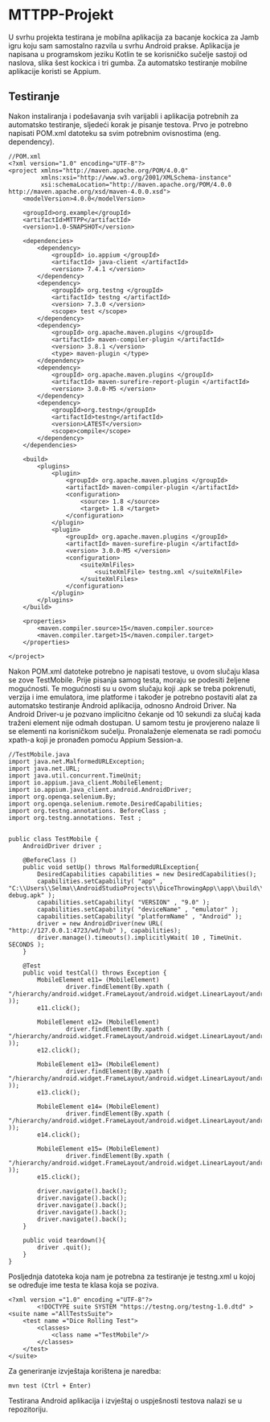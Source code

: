 # MTTPP-Projekt
U svrhu projekta testirana je mobilna aplikacija za bacanje kockica za Jamb igru koju sam samostalno razvila u svrhu Android prakse. Aplikacija je napisana u programskom jeziku Kotlin te se korisničko sučelje sastoji od naslova, slika šest kockica i tri gumba. Za automatsko testiranje mobilne aplikacije koristi se Appium. 

## Testiranje
Nakon instaliranja i podešavanja svih varijabli i aplikacija potrebnih za automatsko testiranje, sljedeći korak je pisanje testova. Prvo je potrebno napisati POM.xml datoteku sa svim potrebnim ovisnostima (eng. dependency).

```
//POM.xml
<?xml version="1.0" encoding="UTF-8"?>
<project xmlns="http://maven.apache.org/POM/4.0.0"
         xmlns:xsi="http://www.w3.org/2001/XMLSchema-instance"
         xsi:schemaLocation="http://maven.apache.org/POM/4.0.0 http://maven.apache.org/xsd/maven-4.0.0.xsd">
    <modelVersion>4.0.0</modelVersion>

    <groupId>org.example</groupId>
    <artifactId>MTTPP</artifactId>
    <version>1.0-SNAPSHOT</version>

    <dependencies>
        <dependency>
            <groupId> io.appium </groupId>
            <artifactId> java-client </artifactId>
            <version> 7.4.1 </version>
        </dependency>
        <dependency>
            <groupId> org.testng </groupId>
            <artifactId> testng </artifactId>
            <version> 7.3.0 </version>
            <scope> test </scope>
        </dependency>
        <dependency>
            <groupId> org.apache.maven.plugins </groupId>
            <artifactId> maven-compiler-plugin </artifactId>
            <version> 3.8.1 </version>
            <type> maven-plugin </type>
        </dependency>
        <dependency>
            <groupId> org.apache.maven.plugins </groupId>
            <artifactId> maven-surefire-report-plugin </artifactId>
            <version> 3.0.0-M5 </version>
        </dependency>
        <dependency>
            <groupId>org.testng</groupId>
            <artifactId>testng</artifactId>
            <version>LATEST</version>
            <scope>compile</scope>
        </dependency>
    </dependencies>

    <build>
        <plugins>
            <plugin>
                <groupId> org.apache.maven.plugins </groupId>
                <artifactId> maven-compiler-plugin </artifactId>
                <configuration>
                    <source> 1.8 </source>
                    <target> 1.8 </target>
                </configuration>
            </plugin>
            <plugin>
                <groupId> org.apache.maven.plugins </groupId>
                <artifactId> maven-surefire-plugin </artifactId>
                <version> 3.0.0-M5 </version>
                <configuration>
                    <suiteXmlFiles>
                        <suiteXmlFile> testng.xml </suiteXmlFile>
                    </suiteXmlFiles>
                </configuration>
            </plugin>
        </plugins>
    </build>

    <properties>
        <maven.compiler.source>15</maven.compiler.source>
        <maven.compiler.target>15</maven.compiler.target>
    </properties>

</project>
```

Nakon POM.xml datoteke potrebno je napisati testove, u ovom slučaju klasa se zove TestMobile. Prije pisanja samog testa, moraju se podesiti željene mogućnosti. Te mogućnosti su u ovom slučaju koji .apk se treba pokrenuti, verzija i ime emulatora, ime platforme i također je potrebno postaviti alat za automatsko testiranje Android aplikacija, odnosno Android Driver. Na Android Driver-u je pozvano implicitno čekanje od 10 sekundi za slučaj kada traženi element nije odmah dostupan. U samom testu je provjereno nalaze li se elementi na korisničkom sučelju. Pronalaženje elemenata se radi pomoću xpath-a koji je pronađen pomoću Appium Session-a. 
```
//TestMobile.java
import java.net.MalformedURLException;
import java.net.URL;
import java.util.concurrent.TimeUnit;
import io.appium.java_client.MobileElement;
import io.appium.java_client.android.AndroidDriver;
import org.openqa.selenium.By;
import org.openqa.selenium.remote.DesiredCapabilities;
import org.testng.annotations. BeforeClass ;
import org.testng.annotations. Test ;


public class TestMobile {
    AndroidDriver driver ;

    @BeforeClass ()
    public void setUp() throws MalformedURLException{
        DesiredCapabilities capabilities = new DesiredCapabilities();
        capabilities.setCapability( "app" , "C:\\Users\\Selma\\AndroidStudioProjects\\DiceThrowingApp\\app\\build\\outputs\\apk\\debug\\app-debug.apk" );
        capabilities.setCapability( "VERSION" , "9.0" );
        capabilities.setCapability( "deviceName" , "emulator" );
        capabilities.setCapability( "platformName" , "Android" );
        driver = new AndroidDriver(new URL( "http://127.0.0.1:4723/wd/hub" ), capabilities);
        driver.manage().timeouts().implicitlyWait( 10 , TimeUnit. SECONDS );
    }

    @Test
    public void testCal() throws Exception {
        MobileElement e11= (MobileElement)
                driver.findElement(By.xpath ( "/hierarchy/android.widget.FrameLayout/android.widget.LinearLayout/android.widget.FrameLayout/android.view.ViewGroup/android.widget.FrameLayout[2]/android.view.ViewGroup/android.widget.FrameLayout/android.view.ViewGroup/android.widget.TextView\n" ));
        e11.click();

        MobileElement e12= (MobileElement)
                driver.findElement(By.xpath ( "/hierarchy/android.widget.FrameLayout/android.widget.LinearLayout/android.widget.FrameLayout/android.view.ViewGroup/android.widget.FrameLayout[2]/android.view.ViewGroup/android.widget.FrameLayout/android.view.ViewGroup/android.view.ViewGroup/android.widget.ImageView[1]\n" ));
        e12.click();

        MobileElement e13= (MobileElement)
                driver.findElement(By.xpath ( "/hierarchy/android.widget.FrameLayout/android.widget.LinearLayout/android.widget.FrameLayout/android.view.ViewGroup/android.widget.FrameLayout[2]/android.view.ViewGroup/android.widget.FrameLayout/android.view.ViewGroup/android.view.ViewGroup/android.widget.Button[1]\n" ));
        e13.click();

        MobileElement e14= (MobileElement)
                driver.findElement(By.xpath ( "/hierarchy/android.widget.FrameLayout/android.widget.LinearLayout/android.widget.FrameLayout/android.view.ViewGroup/android.widget.FrameLayout[2]/android.view.ViewGroup/android.widget.FrameLayout/android.view.ViewGroup/android.view.ViewGroup/android.widget.Button[2]" ));
        e14.click();

        MobileElement e15= (MobileElement)
                driver.findElement(By.xpath ( "/hierarchy/android.widget.FrameLayout/android.widget.LinearLayout/android.widget.FrameLayout/android.view.ViewGroup/android.widget.FrameLayout[2]/android.view.ViewGroup/android.widget.FrameLayout/android.view.ViewGroup/android.view.ViewGroup/android.widget.Button[3]" ));
        e15.click();

        driver.navigate().back();
        driver.navigate().back();
        driver.navigate().back();
        driver.navigate().back();
        driver.navigate().back();
    }

    public void teardown(){
        driver .quit();
    }
}

```
Posljednja datoteka koja nam je potrebna za testiranje je testng.xml u kojoj se određuje ime testa te klasa koja se poziva. 

```
<?xml version ="1.0" encoding ="UTF-8"?>
        <!DOCTYPE suite SYSTEM "https://testng.org/testng-1.0.dtd" >
<suite name ="AllTestsSuite">
    <test name ="Dice Rolling Test">
        <classes>
            <class name ="TestMobile"/>
        </classes>
    </test>
</suite>
```

Za generiranje izvještaja korištena je naredba: 
```
mvn test (Ctrl + Enter)
```
Testirana Android aplikacija i izvještaj o uspješnosti testova nalazi se u repozitoriju.

